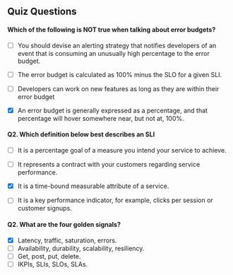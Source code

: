 ## Quiz Questions

#### Which of the following is NOT true when talking about error budgets?

- [ ] You should devise an alerting strategy that notifies developers of an event that is consuming an unusually high percentage to the error budget.
- [ ] The error budget is calculated as 100% minus the SLO for a given SLI.
- [ ] Developers can work on new features as long as they are within their error budget
- [x] An error budget is generally expressed as a percentage, and that percentage will hover somewhere near, but not at, 100%.


#### Q2. Which definition below best describes an SLI

- [ ] It is a percentage goal of a measure you intend your service to achieve.
- [ ] It represents a contract with your customers regarding service performance.
- [x] It is a time-bound measurable attribute of a service.
- [ ] It is a key performance indicator, for example, clicks per session or customer signups.


#### Q2. What are the four golden signals?

- [x] Latency, traffic, saturation, errors.
- [ ] Availability, durability, scalability, resiliency.
- [ ] Get, post, put, delete.
- [ ] IKPIs, SLIs, SLOs, SLAs.
